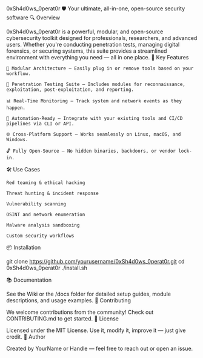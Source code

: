 0xSh4d0ws_0perat0r
🛡️ Your ultimate, all-in-one, open-source security software
🔍 Overview

0xSh4d0ws_0perat0r is a powerful, modular, and open-source cybersecurity toolkit designed for professionals, researchers, and advanced users. Whether you're conducting penetration tests, managing digital forensics, or securing systems, this suite provides a streamlined environment with everything you need — all in one place.
🚀 Key Features

    🧩 Modular Architecture — Easily plug in or remove tools based on your workflow.

    🔐 Penetration Testing Suite — Includes modules for reconnaissance, exploitation, post-exploitation, and reporting.

    📊 Real-Time Monitoring — Track system and network events as they happen.

    🧠 Automation-Ready — Integrate with your existing tools and CI/CD pipelines via CLI or API.

    🌐 Cross-Platform Support — Works seamlessly on Linux, macOS, and Windows.

    🔓 Fully Open-Source — No hidden binaries, backdoors, or vendor lock-in.

🛠️ Use Cases

    Red teaming & ethical hacking

    Threat hunting & incident response

    Vulnerability scanning

    OSINT and network enumeration

    Malware analysis sandboxing

    Custom security workflows

📦 Installation

git clone https://github.com/yourusername/0xSh4d0ws_0perat0r.git
cd 0xSh4d0ws_0perat0r
./install.sh

📚 Documentation

See the Wiki or the /docs folder for detailed setup guides, module descriptions, and usage examples.
🤝 Contributing

We welcome contributions from the community! Check out CONTRIBUTING.md to get started.
📜 License

Licensed under the MIT License. Use it, modify it, improve it — just give credit.
👤 Author

Created by YourName or Handle — feel free to reach out or open an issue.

